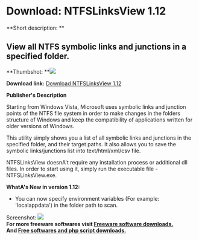 # Download: NTFSLinksView 1.12

**Short description: **

## View all NTFS symbolic links and junctions in a specified folder.

  
**Thumbshot: **![](http://www.freewarefiles.com/screenshot/ntfslinksview_md.jpg)   
  
**Download link:** [Download NTFSLinksView 1.12](http://freesoftwares.boysofts.com/NTFSLinksView_program_56285.html)  
  

**Publisher's Description**  
  

Starting from Windows Vista, Microsoft uses symbolic links and junction points
of the NTFS file system in order to make changes in the folders structure of
Windows and keep the compatibility of applications written for older versions
of Windows.

This utility simply shows you a list of all symbolic links and junctions in
the specified folder, and their target paths. It also allows you to save the
symbolic links/junctions list into text/html/xml/csv file.

NTFSLinksView doesnA't require any installation process or additional dll
files. In order to start using it, simply run the executable file -
NTFSLinksView.exe.

**WhatA's New in version 1.12:**

  * You can now specify environment variables (For example: 'localappdata') in the folder path to scan. 

  
  
Screenshot: ![](http://www.freewarefiles.com/screenshot/ntfslinksview.jpg)  
**For more freeware softwares visit [Freeware software downloads.](http://freesoftwares.boysofts.com/)**   
**And [Free softwares and php script downloads.](http://www.boysofts.com/)**

